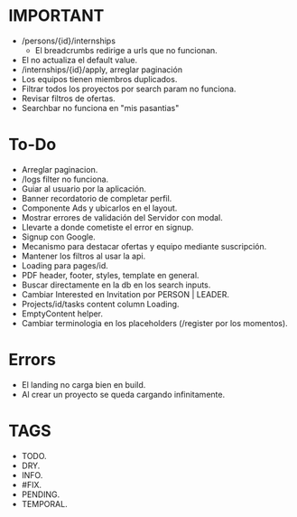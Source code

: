 # IMPORTANT

- /persons/{id}/internships
  - El breadcrumbs redirige a urls que no funcionan.
- El <FilterBar /> no actualiza el default value.
- /internships/{id}/apply, arreglar paginación
- Los equipos tienen miembros duplicados.
- Filtrar todos los proyectos por search param no funciona.
- Revisar filtros de ofertas.
- Searchbar no funciona en "mis pasantias"

# To-Do

- Arreglar paginacion.
- /logs filter no funciona.
- Guiar al usuario por la aplicación.
- Banner recordatorio de completar perfil.
- Componente Ads y ubicarlos en el layout.
- Mostrar errores de validación del Servidor con modal.
- Llevarte a donde cometiste el error en signup.
- Signup con Google.
- Mecanismo para destacar ofertas y equipo mediante suscripción.
- Mantener los filtros al usar la api.
- Loading para pages/id.
- PDF header, footer, styles, template en general.
- Buscar directamente en la db en los search inputs.
- Cambiar Interested en Invitation por PERSON | LEADER.
- Projects/id/tasks content column Loading.
- EmptyContent helper.
- Cambiar terminologia en los placeholders (/register por los momentos).

# Errors

- El landing no carga bien en build.
- Al crear un proyecto se queda cargando infinitamente.

# TAGS

- TODO.
- DRY.
- INFO.
- #FIX.
- PENDING.
- TEMPORAL.
